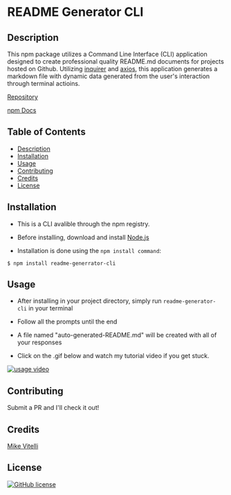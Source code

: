 # README Generator CLI

## Description

This npm package utilizes a Command Line Interface (CLI) application designed to create professional quality README.md documents for projects hosted on Github. Utilizing [inquirer](https://www.npmjs.com/package/inquirer) and [axios](https://www.npmjs.com/package/inquirer), this application generates a markdown file with dynamic data generated from the user's interaction through terminal actioins.

[Repository](https://github.com/mikevitelli/README-Generator)

[npm Docs](https://www.npmjs.com/package/readme-generator-cli)

## Table of Contents

- [Description](#description)
- [Installation](#installation)
- [Usage](#usage)
- [Contributing](#contributing)
- [Credits](#credits)
- [License](#license)

## Installation

- This is a CLI avalible through the npm registry.

- Before installing, download and install [Node.js](https://docs.npmjs.com/downloading-and-installing-node-js-and-npm)

- Installation is done using the `npm install command`:

```
$ npm install readme-generrator-cli
```

## Usage

- After installing in your project directory, simply run `readme-generator-cli` in your terminal

- Follow all the prompts until the end

- A file named "auto-generated-README.md" will be created with all of your responses

- Click on the .gif below and watch my tutorial video if you get stuck.

[![usage video](assets/readme-generator-demo.gif)](https://drive.google.com/file/d/1Qi7mwEnClGqeoBDkvjz7ykO4iaDIjmrr/view "click me!! I'm a video")

## Contributing

Submit a PR and I'll check it out!

## Credits

[Mike Vitelli](https://github.com/mikevitelli)

## License

[![GitHub license](https://img.shields.io/github/license/Naereen/StrapDown.js.svg)](https://github.com/Naereen/StrapDown.js/blob/master/LICENSE)

